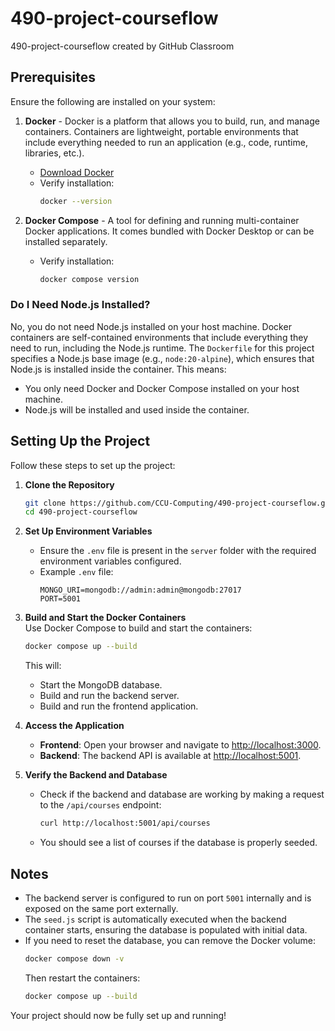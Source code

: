 # 490-project-courseflow
490-project-courseflow created by GitHub Classroom

## Prerequisites

Ensure the following are installed on your system:

1. **Docker** - Docker is a platform that allows you to build, run, and manage containers. Containers are lightweight, portable environments that include everything needed to run an application (e.g., code, runtime, libraries, etc.).
   - [Download Docker](https://www.docker.com/)
   - Verify installation:
     ```bash
     docker --version
     ```

2. **Docker Compose** - A tool for defining and running multi-container Docker applications. It comes bundled with Docker Desktop or can be installed separately.
   - Verify installation:
     ```bash
     docker compose version
     ```

### **Do I Need Node.js Installed?**
No, you do not need Node.js installed on your host machine. Docker containers are self-contained environments that include everything they need to run, including the Node.js runtime. The `Dockerfile` for this project specifies a Node.js base image (e.g., `node:20-alpine`), which ensures that Node.js is installed inside the container. This means:
- You only need Docker and Docker Compose installed on your host machine.
- Node.js will be installed and used inside the container.

## Setting Up the Project

Follow these steps to set up the project:

1. **Clone the Repository**  
    ```bash
    git clone https://github.com/CCU-Computing/490-project-courseflow.git
    cd 490-project-courseflow
    ```

2. **Set Up Environment Variables**  
    - Ensure the `.env` file is present in the `server` folder with the required environment variables configured.
    - Example `.env` file:
      ```env
      MONGO_URI=mongodb://admin:admin@mongodb:27017
      PORT=5001
      ```

3. **Build and Start the Docker Containers**  
    Use Docker Compose to build and start the containers:
    ```bash
    docker compose up --build
    ```
    This will:
    - Start the MongoDB database.
    - Build and run the backend server.
    - Build and run the frontend application.

4. **Access the Application**  
    - **Frontend**: Open your browser and navigate to [http://localhost:3000](http://localhost:3000).
    - **Backend**: The backend API is available at [http://localhost:5001](http://localhost:5001).

5. **Verify the Backend and Database**  
    - Check if the backend and database are working by making a request to the `/api/courses` endpoint:
      ```bash
      curl http://localhost:5001/api/courses
      ```
    - You should see a list of courses if the database is properly seeded.

## Notes

- The backend server is configured to run on port `5001` internally and is exposed on the same port externally.
- The `seed.js` script is automatically executed when the backend container starts, ensuring the database is populated with initial data.
- If you need to reset the database, you can remove the Docker volume:
  ```bash
  docker compose down -v
  ```
  Then restart the containers:
  ```bash
  docker compose up --build
  ```

Your project should now be fully set up and running!